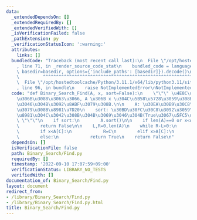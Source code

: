 ```yaml
---
data:
  _extendedDependsOn: []
  _extendedRequiredBy: []
  _extendedVerifiedWith: []
  _isVerificationFailed: false
  _pathExtension: py
  _verificationStatusIcon: ':warning:'
  attributes:
    links: []
  bundledCode: "Traceback (most recent call last):\n  File \"/opt/hostedtoolcache/Python/3.11.1/x64/lib/python3.11/site-packages/onlinejudge_verify/documentation/build.py\"\
    , line 71, in _render_source_code_stat\n    bundled_code = language.bundle(stat.path,\
    \ basedir=basedir, options={'include_paths': [basedir]}).decode()\n          \
    \         ^^^^^^^^^^^^^^^^^^^^^^^^^^^^^^^^^^^^^^^^^^^^^^^^^^^^^^^^^^^^^^^^^^^^^^^^^^^^^^^^^\n\
    \  File \"/opt/hostedtoolcache/Python/3.11.1/x64/lib/python3.11/site-packages/onlinejudge_verify/languages/python.py\"\
    , line 96, in bundle\n    raise NotImplementedError\nNotImplementedError\n"
  code: "def Binary_Search_Find(A, x, sort=False):\n    \"\"\" \u4E8C\u5206\u63A2\u7D22\
    \u306B\u3088\u3063\u3066, A \u306B x \u304C\u5B58\u5728\u3059\u308B\u304B\u3069\
    \u3046\u304B\u3092\u8ABF\u3079\u308B.\n\n    A: \u30EA\u30B9\u30C8\n    x: \u8ABF\
    \u3079\u308B\u8981\u7D20\n    sort: \u30BD\u30FC\u30C8\u3092\u3059\u308B\u5FC5\
    \u8981\u304C\u3042\u308B\u304B\u3069\u3046\u304B(True\u3067\u5FC5\u8981)\n   \
    \ \"\"\"\n    if sort:\n        A.sort()\n\n    if len(A)==0 or x<A[0] or A[-1]<x:\n\
    \        return False\n\n    L,R=0,len(A)\n    while R-L>0:\n        C=L+(R-L)//2\n\
    \        if x<A[C]:\n            R=C\n        elif x>A[C]:\n            L=C+1\n\
    \        else:\n            return True\n    return False\n"
  dependsOn: []
  isVerificationFile: false
  path: Binary_Search/Find.py
  requiredBy: []
  timestamp: '2022-09-10 17:07:59+09:00'
  verificationStatus: LIBRARY_NO_TESTS
  verifiedWith: []
documentation_of: Binary_Search/Find.py
layout: document
redirect_from:
- /library/Binary_Search/Find.py
- /library/Binary_Search/Find.py.html
title: Binary_Search/Find.py
---
```

